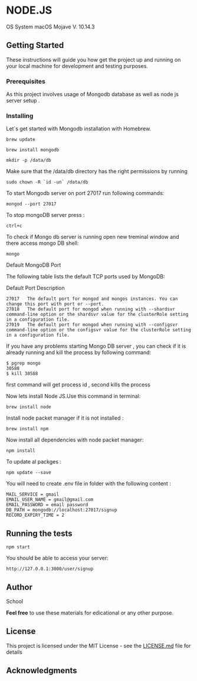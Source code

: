    # NODE.JS

OS System macOS Mojave V. 10.14.3

## Getting Started

These instructions will guide you how get the project up and running on your local machine for development and testing purposes.

### Prerequisites

As this project involves usage of Mongodb database as well as node js server setup .

### Installing

Let`s get started with Mongodb installation with Homebrew.

```
brew update 

brew install mongodb

mkdir -p /data/db
```

Make sure that the /data/db directory has the right permissions by running

```
sudo chown -R `id -un` /data/db
```

To start Mongodb server on port 27017 run following commands:

```
mongod --port 27017
```


To stop mongoDB server press :

```
ctrl+c
```
To check if Mongo db server is running open new treminal window and there access mongo DB shell:

```
mongo
```

Default MongoDB Port

The following table lists the default TCP ports used by MongoDB:

Default Port	Description

```
27017	The default port for mongod and mongos instances. You can change this port with port or --port.
27018	The default port for mongod when running with --shardsvr command-line option or the shardsvr value for the clusterRole setting in a configuration file.
27019	The default port for mongod when running with --configsvr command-line option or the configsvr value for the clusterRole setting in a configuration file.
```

If you have any problems starting Mongo DB server , you can check if it is already running and kill the process by following command:

```
$ pgrep mongo
30588
$ kill 30588

```
first command will get process id , second kills the process


Now lets install Node JS.Use this command in terminal:

```
brew install node
```

Install node packet manager if it is not installed :

```
brew install npm

```

Now install all dependencies with node packet manager:

```
npm install
```

To update al packges :

```
npm update --save

```


You will need to create .env file in folder with the following content :

```
MAIL_SERVICE = gmail
EMAIL_USER_NAME = gmail@gmail.com
EMAIL_PASSWORD = email password
DB_PATH = mongodb://localhost:27017/signup
RECORD_EXPIRY_TIME = 2
```

## Running the tests


```
npm start
```

You should be able to access your server:

```
http://127.0.0.1:3000/user/signup
```

## Author 

School 

**Feel free** to use these materials for edicational or any other purpose. 



## License

This project is licensed under the MIT License - see the [LICENSE.md](LICENSE.md) file for details

## Acknowledgments

